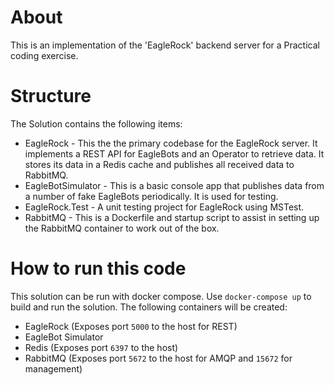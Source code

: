 # About
This is an implementation of the 'EagleRock' backend server for a Practical coding exercise.

# Structure

The Solution contains the following items:

- EagleRock - This the the primary codebase for the EagleRock server. It implements a REST API for EagleBots and an 
Operator to retrieve data. It stores its data in a Redis cache and publishes all received data to RabbitMQ.
- EagleBotSimulator - This is a basic console app that publishes data from a number of fake EagleBots periodically. 
It is used for testing.
- EagleRock.Test - A unit testing project for EagleRock using MSTest.
- RabbitMQ - This is a Dockerfile and startup script to assist in setting up the RabbitMQ container to work out of the
box.


# How to run this code
This solution can be run with docker compose. Use `docker-compose up` to build and run the solution. The following 
containers will be created:
- EagleRock (Exposes port `5000` to the host for REST)
- EagleBot Simulator
- Redis (Exposes port `6397` to the host)
- RabbitMQ (Exposes port `5672` to the host for AMQP and `15672` for management)